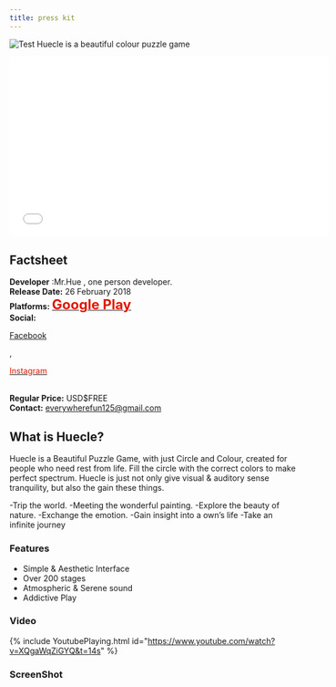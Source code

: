 ```yaml
---
title: press kit
---
```

![Test](/emerald/img/img-test.png "Test")
Huecle is a beautiful colour puzzle game

<iframe width="560" height="315" src="//www.youtube.com/watch?v=XQgaWqZiGYQ" frameborder="0" allowfullscreen></iframe>

## Factsheet
**Developer** :Mr.Hue , one person developer. <br />
**Release Date:** 26 February 2018 <br />
**Platforms:** <A href="https://play.google.com/store/apps/details?id=com.MrHue.Huecle"><STRONG><FONT color=#e31600 size=5>Google Play</FONT></STRONG></A> <br />
**Social:** <P><A href="https://www.facebook.com/MrHue-596300167373488/">Facebook</A></P> <p>,</p> <P><A href="https://www.instagram.com/mr.hue_official/"><FONT color=#e31600>Instagram</FONT></A></P> <br />
**Regular Price:** USD$FREE <br />
**Contact:** everywherefun125@gmail.com

## What is Huecle?
Huecle is a Beautiful Puzzle Game, with just Circle and Colour, created for people who need rest from life.
Fill the circle with the correct colors to make perfect spectrum.
Huecle is just not only give visual & auditory sense tranquility, but also the gain these things.

-Trip the world.
-Meeting the wonderful painting.
-Explore the beauty of nature.
-Exchange the emotion.
-Gain insight into a own’s life
-Take an infinite journey


### Features
- Simple & Aesthetic Interface
- Over 200 stages
- Atmospheric & Serene sound
- Addictive Play


### Video
 {% include YoutubePlaying.html id="https://www.youtube.com/watch?v=XQgaWqZiGYQ&t=14s" %} 
### ScreenShot


